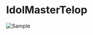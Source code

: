 # IdolMasterTelop

![Sample](https://raw.github.com/wiki/tomochan/IdolMasterTelop/sample/idol_master_telop.png)
